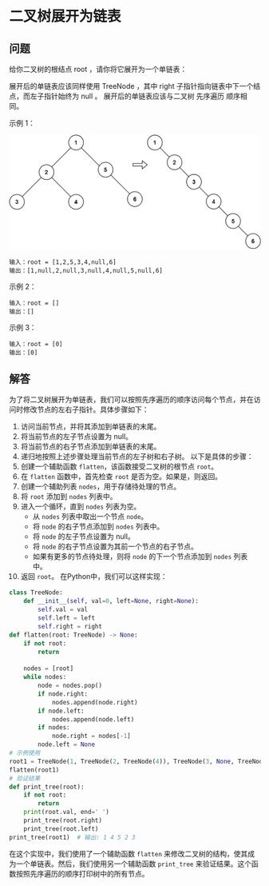 # 二叉树展开为链表
## 问题
给你二叉树的根结点 root ，请你将它展开为一个单链表：

展开后的单链表应该同样使用 TreeNode ，其中 right 子指针指向链表中下一个结点，而左子指针始终为 null 。
展开后的单链表应该与二叉树 先序遍历 顺序相同。


示例 1：

![F%i](pic/114_1.png)
```
输入：root = [1,2,5,3,4,null,6]
输出：[1,null,2,null,3,null,4,null,5,null,6]
```
示例 2：
```
输入：root = []
输出：[]
```
示例 3：
```
输入：root = [0]
输出：[0]
```
## 解答
为了将二叉树展开为单链表，我们可以按照先序遍历的顺序访问每个节点，并在访问时修改节点的左右子指针。具体步骤如下：
1. 访问当前节点，并将其添加到单链表的末尾。
2. 将当前节点的左子节点设置为 null。
3. 将当前节点的右子节点添加到单链表的末尾。
4. 递归地按照上述步骤处理当前节点的左子树和右子树。
以下是具体的步骤：
1. 创建一个辅助函数 `flatten`，该函数接受二叉树的根节点 `root`。
2. 在 `flatten` 函数中，首先检查 `root` 是否为空。如果是，则返回。
3. 创建一个辅助列表 `nodes`，用于存储待处理的节点。
4. 将 `root` 添加到 `nodes` 列表中。
5. 进入一个循环，直到 `nodes` 列表为空。
   - 从 `nodes` 列表中取出一个节点 `node`。
   - 将 `node` 的右子节点添加到 `nodes` 列表中。
   - 将 `node` 的左子节点设置为 null。
   - 将 `node` 的右子节点设置为其前一个节点的右子节点。
   - 如果有更多的节点待处理，则将 `node` 的下一个节点添加到 `nodes` 列表中。
6. 返回 `root`。
在Python中，我们可以这样实现：
```python
class TreeNode:
    def __init__(self, val=0, left=None, right=None):
        self.val = val
        self.left = left
        self.right = right
def flatten(root: TreeNode) -> None:
    if not root:
        return

    nodes = [root]
    while nodes:
        node = nodes.pop()
        if node.right:
            nodes.append(node.right)
        if node.left:
            nodes.append(node.left)
        if nodes:
            node.right = nodes[-1]
        node.left = None
# 示例使用
root1 = TreeNode(1, TreeNode(2, TreeNode(4)), TreeNode(3, None, TreeNode(5)))
flatten(root1)
# 验证结果
def print_tree(root):
    if not root:
        return
    print(root.val, end=' ')
    print_tree(root.right)
    print_tree(root.left)
print_tree(root1)  # 输出: 1 4 5 2 3
```
在这个实现中，我们使用了一个辅助函数 `flatten` 来修改二叉树的结构，使其成为一个单链表。然后，我们使用另一个辅助函数 `print_tree` 来验证结果。这个函数按照先序遍历的顺序打印树中的所有节点。


